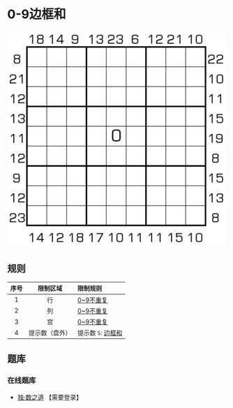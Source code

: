 # 0-9边框和

![题](../../../images/sudoku/0-9边框和.png)

## 规则

| 序号  |  限制区域   | 限制规则           |
|:---:|:-------:|:---------------|
|  1  |    行    | [0~9不重复]       |
|  2  |    列    | [0~9不重复]       |
|  3  |    宫    | [0~9不重复]       |
|  4  | 提示数（盘外） | 提示数 `S`: [边框和] |

## 题库

### 在线题库

- [独·数之道](http://www.sudokufans.org.cn/lx/game.index.php?type=bk09) 【需要登录】

[0~9不重复]: ../../../rules.md#0to9不重复

[边框和]: ../../../rules.md#边框和

